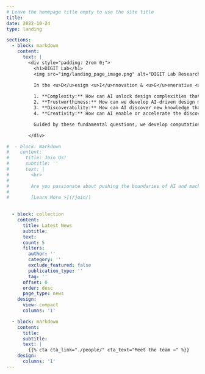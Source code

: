```yaml
---
# Leave the homepage title empty to use the site title
title:
date: 2022-10-24
type: landing

sections:
  - block: markdown
    content: 
      text: |
        <div style="padding: 2rem 0;">
          <h1>DIGIT Lab</h1>
          <img src="img/landing_page_image.png" alt="DIGIT Lab Research" style="float: right; margin: 0 0 10px 20px; width: 600px;">
        
          In the <u>D</u>esign <u>I</u>nnovation & <u>G</u>enerative <u>I</u>n<u>t</u>elligence (DIGIT) Lab, we study **how AI can design better materials, structures, and machines**. Our research focus extends beyond model performance and efficiency, exploring how AI can fundamentally advance design across four key dimensions: 

          1. **Complexity:** How can AI unlock design complexities that are fundamentally inaccessible to traditional methods?
          2. **Trustworthiness:** How can we develop AI-driven design methodologies that engineers can trust?
          3. **Discoverability:** How can AI discover new knowledge that expands human understanding and guides design? 
          4. **Creativity:** How can AI enable or accelerate the discovery of "out-of-the-box" design solutions and become a true inventor?

          Guided by these fundamental questions, we develop computational methodologies for design ideation, generative design, and design for X ("X" can represent manufacturing, sustainability, reliability, and beyond) across diverse engineering domains.

        </div>

#  - block: markdown
#    content:
#      title: Join Us!
#      subtitle: ''
#      text: |
#        <br>
#        
#        Are you passionate about pushing the boundaries of AI and machine learning for engineering design? At the DIGIT Lab, we are committed to research in this exciting field---and you can be part of it! We have openings for **fully-funded Ph.D. positions** starting Fall 2025, and we’re looking for enthusiastic individuals to join our team! 
#        
#        [Learn More >](/join/)

  
  - block: collection
    content:
      title: Latest News
      subtitle:
      text:
      count: 5
      filters:
        author: ''
        category: ''
        exclude_featured: false
        publication_type: ''
        tag: ''
      offset: 0
      order: desc
      page_type: news
    design:
      view: compact
      columns: '1'

  - block: markdown
    content:
      title:
      subtitle:
      text: |
        {{% cta cta_link="./people/" cta_text="Meet the team →" %}}
    design:
      columns: '1'
---
```

